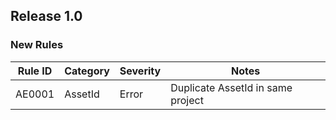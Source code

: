 ## Release 1.0

### New Rules

 Rule ID | Category | Severity | Notes                             
---------|----------|----------|-----------------------------------
 AE0001  | AssetId  | Error    | Duplicate AssetId in same project 